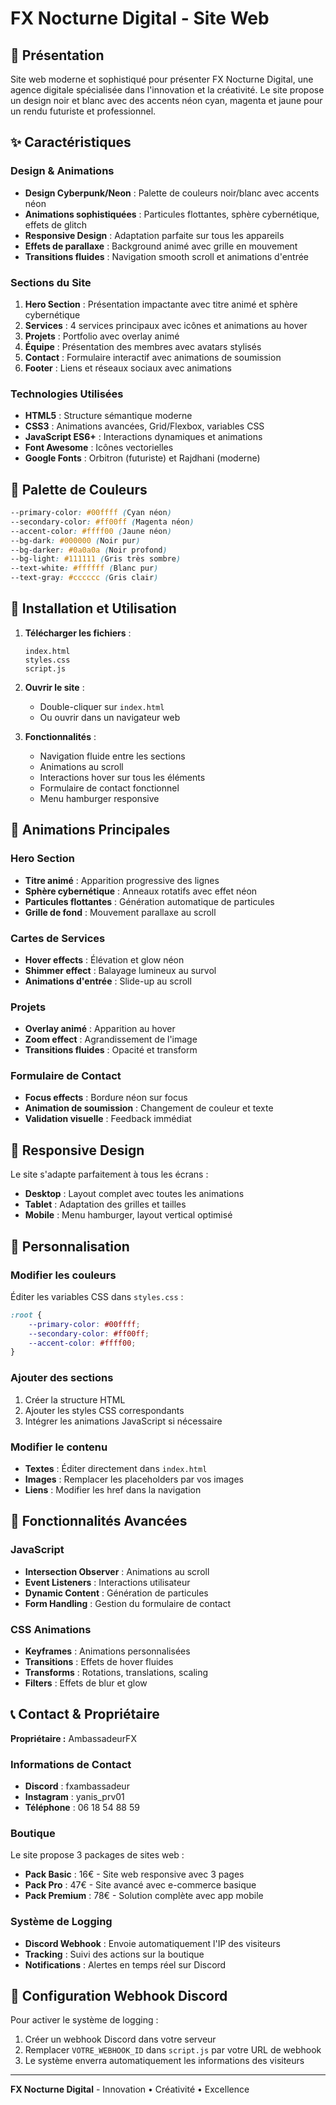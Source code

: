 # FX Nocturne Digital - Site Web

## 🚀 Présentation

Site web moderne et sophistiqué pour présenter FX Nocturne Digital, une agence digitale spécialisée dans l'innovation et la créativité. Le site propose un design noir et blanc avec des accents néon cyan, magenta et jaune pour un rendu futuriste et professionnel.

## ✨ Caractéristiques

### Design & Animations
- **Design Cyberpunk/Neon** : Palette de couleurs noir/blanc avec accents néon
- **Animations sophistiquées** : Particules flottantes, sphère cybernétique, effets de glitch
- **Responsive Design** : Adaptation parfaite sur tous les appareils
- **Effets de parallaxe** : Background animé avec grille en mouvement
- **Transitions fluides** : Navigation smooth scroll et animations d'entrée

### Sections du Site
1. **Hero Section** : Présentation impactante avec titre animé et sphère cybernétique
2. **Services** : 4 services principaux avec icônes et animations au hover
3. **Projets** : Portfolio avec overlay animé
4. **Équipe** : Présentation des membres avec avatars stylisés
5. **Contact** : Formulaire interactif avec animations de soumission
6. **Footer** : Liens et réseaux sociaux avec animations

### Technologies Utilisées
- **HTML5** : Structure sémantique moderne
- **CSS3** : Animations avancées, Grid/Flexbox, variables CSS
- **JavaScript ES6+** : Interactions dynamiques et animations
- **Font Awesome** : Icônes vectorielles
- **Google Fonts** : Orbitron (futuriste) et Rajdhani (moderne)

## 🎨 Palette de Couleurs

```css
--primary-color: #00ffff (Cyan néon)
--secondary-color: #ff00ff (Magenta néon)
--accent-color: #ffff00 (Jaune néon)
--bg-dark: #000000 (Noir pur)
--bg-darker: #0a0a0a (Noir profond)
--bg-light: #111111 (Gris très sombre)
--text-white: #ffffff (Blanc pur)
--text-gray: #cccccc (Gris clair)
```

## 🚀 Installation et Utilisation

1. **Télécharger les fichiers** :
   ```
   index.html
   styles.css
   script.js
   ```

2. **Ouvrir le site** :
   - Double-cliquer sur `index.html`
   - Ou ouvrir dans un navigateur web

3. **Fonctionnalités** :
   - Navigation fluide entre les sections
   - Animations au scroll
   - Interactions hover sur tous les éléments
   - Formulaire de contact fonctionnel
   - Menu hamburger responsive

## 🎯 Animations Principales

### Hero Section
- **Titre animé** : Apparition progressive des lignes
- **Sphère cybernétique** : Anneaux rotatifs avec effet néon
- **Particules flottantes** : Génération automatique de particules
- **Grille de fond** : Mouvement parallaxe au scroll

### Cartes de Services
- **Hover effects** : Élévation et glow néon
- **Shimmer effect** : Balayage lumineux au survol
- **Animations d'entrée** : Slide-up au scroll

### Projets
- **Overlay animé** : Apparition au hover
- **Zoom effect** : Agrandissement de l'image
- **Transitions fluides** : Opacité et transform

### Formulaire de Contact
- **Focus effects** : Bordure néon sur focus
- **Animation de soumission** : Changement de couleur et texte
- **Validation visuelle** : Feedback immédiat

## 📱 Responsive Design

Le site s'adapte parfaitement à tous les écrans :
- **Desktop** : Layout complet avec toutes les animations
- **Tablet** : Adaptation des grilles et tailles
- **Mobile** : Menu hamburger, layout vertical optimisé

## 🔧 Personnalisation

### Modifier les couleurs
Éditer les variables CSS dans `styles.css` :
```css
:root {
    --primary-color: #00ffff;
    --secondary-color: #ff00ff;
    --accent-color: #ffff00;
}
```

### Ajouter des sections
1. Créer la structure HTML
2. Ajouter les styles CSS correspondants
3. Intégrer les animations JavaScript si nécessaire

### Modifier le contenu
- **Textes** : Éditer directement dans `index.html`
- **Images** : Remplacer les placeholders par vos images
- **Liens** : Modifier les href dans la navigation

## 🌟 Fonctionnalités Avancées

### JavaScript
- **Intersection Observer** : Animations au scroll
- **Event Listeners** : Interactions utilisateur
- **Dynamic Content** : Génération de particules
- **Form Handling** : Gestion du formulaire de contact

### CSS Animations
- **Keyframes** : Animations personnalisées
- **Transitions** : Effets de hover fluides
- **Transforms** : Rotations, translations, scaling
- **Filters** : Effets de blur et glow

## 📞 Contact & Propriétaire

**Propriétaire :** AmbassadeurFX

### Informations de Contact
- **Discord** : fxambassadeur
- **Instagram** : yanis_prv01
- **Téléphone** : 06 18 54 88 59

### Boutique
Le site propose 3 packages de sites web :
- **Pack Basic** : 16€ - Site web responsive avec 3 pages
- **Pack Pro** : 47€ - Site avancé avec e-commerce basique
- **Pack Premium** : 78€ - Solution complète avec app mobile

### Système de Logging
- **Discord Webhook** : Envoie automatiquement l'IP des visiteurs
- **Tracking** : Suivi des actions sur la boutique
- **Notifications** : Alertes en temps réel sur Discord

## 🔧 Configuration Webhook Discord

Pour activer le système de logging :

1. Créer un webhook Discord dans votre serveur
2. Remplacer `VOTRE_WEBHOOK_ID` dans `script.js` par votre URL de webhook
3. Le système enverra automatiquement les informations des visiteurs

---

**FX Nocturne Digital** - Innovation • Créativité • Excellence 